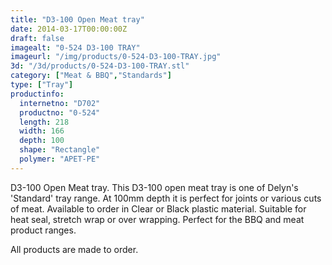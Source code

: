 ```yaml
---
title: "D3-100 Open Meat tray"
date: 2014-03-17T00:00:00Z
draft: false
imagealt: "0-524 D3-100 TRAY"
imageurl: "/img/products/0-524-D3-100-TRAY.jpg"
3d: "/3d/products/0-524-D3-100-TRAY.stl"
category: ["Meat & BBQ","Standards"]
type: ["Tray"]
productinfo:
  internetno: "D702"
  productno: "0-524"
  length: 218
  width: 166
  depth: 100
  shape: "Rectangle"
  polymer: "APET-PE"
---
```

D3-100 Open Meat tray. This D3-100 open meat tray is one of Delyn's 'Standard' tray range. At 100mm depth it is perfect for joints or various cuts of meat. Available to order in Clear or Black plastic material. Suitable for heat seal, stretch wrap or over wrapping. Perfect for the BBQ and meat product ranges.

All products are made to order.

 